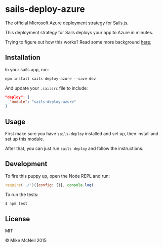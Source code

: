 # sails-deploy-azure

The official Microsoft Azure deployment strategy for Sails.js.

This deployment strategy for Sails deploys your app to Azure in minutes.

Trying to figure out how this works? Read some more background [here](https://github.com/balderdashy/sails/pull/2667#issuecomment-75474760);


## Installation

In your sails app, run:

```js
npm install sails-deploy-azure --save-dev
```

And update your `.sailsrc` file to include:

```json
"deploy": {
  "module": "sails-deploy-azure"
}
```


## Usage

First make sure you have `sails-deploy` installed and set up, then install and set up this module.

After that, you can just run `sails deploy` and follow the instructions.


## Development

To fire this puppy up, open the Node REPL and run:

```js
require('./')({config: {}}, console.log)
```

To run the tests:

```bash
$ npm test
```



## License

MIT

&copy; Mike McNeil 2015
